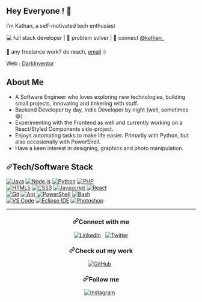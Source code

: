 <img src="https://github.com/amandewatnitrr/amandewatnitrr/raw/main/header_.png" alt style="max-width: 100%;" />
<h2> Hey Everyone ! 👋</h2>
<p>I’m Kathan, a self-motivated tech enthusiast</p>
<p>💻 full stack developer | 🌱 problem solver | 💬 connect <a href="https://twitter.com/kathanmehtaa">@kathan_</a></p>

<p>💼 any freelance work? do reach, <a href="ktmehta25@gmail.com">email</a> :)</p>
<p>Web : <a href="https://darkinventor.github.io/DarkIntro/">DarkInventor</a></p>





<h2> About Me </h2>
<ul><li>A Software Engineer who loves exploring new technologies, building small projects, innovating and tinkering with stuff.</li>
  <li>Backend Developer by day, Indie Developer by night (well, sometimes 😄) .</li>
<li>Experimenting with the Frontend as well and currently working on a React/Styled Components side-project.</li>
<li>Enjoys automating tasks to make life easier. Primarily with Python, but also occasionally with PowerShell.</li>
  <li>Have a keen interest in designing, graphics and photo manipulation.</li>
  </ul>
  <h2><a id="user-content-techsoftware-stack" class="anchor" aria-hidden="true" href="#techsoftware-stack"><svg class="octicon octicon-link" viewBox="0 0 16 16" version="1.1" width="16" height="16" aria-hidden="true"><path fill-rule="evenodd" d="M7.775 3.275a.75.75 0 001.06 1.06l1.25-1.25a2 2 0 112.83 2.83l-2.5 2.5a2 2 0 01-2.83 0 .75.75 0 00-1.06 1.06 3.5 3.5 0 004.95 0l2.5-2.5a3.5 3.5 0 00-4.95-4.95l-1.25 1.25zm-4.69 9.64a2 2 0 010-2.83l2.5-2.5a2 2 0 012.83 0 .75.75 0 001.06-1.06 3.5 3.5 0 00-4.95 0l-2.5 2.5a3.5 3.5 0 004.95 4.95l1.25-1.25a.75.75 0 00-1.06-1.06l-1.25 1.25a2 2 0 01-2.83 0z"></path></svg></a>Tech/Software Stack</h2>
  <p><a target="_blank" rel="noopener noreferrer" href="https://camo.githubusercontent.com/9ea26c636dfead57e1e63022d065fa5d02b6cae87b17f25d564e67a3df69dfbc/68747470733a2f2f696d672e736869656c64732e696f2f7374617469632f76313f7374796c653d666f722d7468652d6261646765266c6f676f3d6a617661266d6573736167653d4a617661266c6162656c3d26636f6c6f723d303037333936266c6162656c436f6c6f723d303030303030"><img src="https://camo.githubusercontent.com/9ea26c636dfead57e1e63022d065fa5d02b6cae87b17f25d564e67a3df69dfbc/68747470733a2f2f696d672e736869656c64732e696f2f7374617469632f76313f7374796c653d666f722d7468652d6261646765266c6f676f3d6a617661266d6573736167653d4a617661266c6162656c3d26636f6c6f723d303037333936266c6162656c436f6c6f723d303030303030" alt="Java" data-canonical-src="https://img.shields.io/static/v1?style=for-the-badge&amp;logo=java&amp;message=Java&amp;label=&amp;color=007396&amp;labelColor=000000" style="max-width: 100%;"></a>
<a target="_blank" rel="noopener noreferrer" href="https://camo.githubusercontent.com/a6ea4c912030953ad5719fb10458a7dd34525e33bd03bacc721856ca1f14220d/68747470733a2f2f696d672e736869656c64732e696f2f7374617469632f76313f7374796c653d666f722d7468652d6261646765266c6f676f3d6e6f64652e6a73266d6573736167653d4e6f64652e6a73266c6162656c3d26636f6c6f723d333339393333266c6162656c436f6c6f723d303030303030"><img src="https://camo.githubusercontent.com/a6ea4c912030953ad5719fb10458a7dd34525e33bd03bacc721856ca1f14220d/68747470733a2f2f696d672e736869656c64732e696f2f7374617469632f76313f7374796c653d666f722d7468652d6261646765266c6f676f3d6e6f64652e6a73266d6573736167653d4e6f64652e6a73266c6162656c3d26636f6c6f723d333339393333266c6162656c436f6c6f723d303030303030" alt="Node.js" data-canonical-src="https://img.shields.io/static/v1?style=for-the-badge&amp;logo=node.js&amp;message=Node.js&amp;label=&amp;color=339933&amp;labelColor=000000" style="max-width: 100%;"></a>
<a target="_blank" rel="noopener noreferrer" href="https://camo.githubusercontent.com/0d08a71e8b90f5e4ed3e20a0f891a8e63b8169ef9956aa711f57452b76668a8e/68747470733a2f2f696d672e736869656c64732e696f2f7374617469632f76313f7374796c653d666f722d7468652d6261646765266c6f676f3d707974686f6e266d6573736167653d507974686f6e266c6162656c3d26636f6c6f723d333737364142266c6162656c436f6c6f723d303030303030"><img src="https://camo.githubusercontent.com/0d08a71e8b90f5e4ed3e20a0f891a8e63b8169ef9956aa711f57452b76668a8e/68747470733a2f2f696d672e736869656c64732e696f2f7374617469632f76313f7374796c653d666f722d7468652d6261646765266c6f676f3d707974686f6e266d6573736167653d507974686f6e266c6162656c3d26636f6c6f723d333737364142266c6162656c436f6c6f723d303030303030" alt="Python" data-canonical-src="https://img.shields.io/static/v1?style=for-the-badge&amp;logo=python&amp;message=Python&amp;label=&amp;color=3776AB&amp;labelColor=000000" style="max-width: 100%;"></a>
<a target="_blank" rel="noopener noreferrer" href="https://camo.githubusercontent.com/a7f1b6885e839a3fa57683b429426fdb926763e3e3a4241537da1fb261ecc963/68747470733a2f2f696d672e736869656c64732e696f2f7374617469632f76313f7374796c653d666f722d7468652d6261646765266c6f676f3d706870266d6573736167653d504850266c6162656c3d26636f6c6f723d373737424234266c6162656c436f6c6f723d303030303030"><img src="https://camo.githubusercontent.com/a7f1b6885e839a3fa57683b429426fdb926763e3e3a4241537da1fb261ecc963/68747470733a2f2f696d672e736869656c64732e696f2f7374617469632f76313f7374796c653d666f722d7468652d6261646765266c6f676f3d706870266d6573736167653d504850266c6162656c3d26636f6c6f723d373737424234266c6162656c436f6c6f723d303030303030" alt="PHP" data-canonical-src="https://img.shields.io/static/v1?style=for-the-badge&amp;logo=php&amp;message=PHP&amp;label=&amp;color=777BB4&amp;labelColor=000000" style="max-width: 100%;"></a>
<br>
<a target="_blank" rel="noopener noreferrer" href="https://camo.githubusercontent.com/188eb4172c2bc667c8ef18d479863dccdf4e77277a2a7ab710bb81fb5d65fce7/68747470733a2f2f696d672e736869656c64732e696f2f7374617469632f76313f7374796c653d666f722d7468652d6261646765266c6f676f3d68746d6c35266d6573736167653d48544d4c35266c6162656c3d26636f6c6f723d453334463236266c6162656c436f6c6f723d303030303030"><img src="https://camo.githubusercontent.com/188eb4172c2bc667c8ef18d479863dccdf4e77277a2a7ab710bb81fb5d65fce7/68747470733a2f2f696d672e736869656c64732e696f2f7374617469632f76313f7374796c653d666f722d7468652d6261646765266c6f676f3d68746d6c35266d6573736167653d48544d4c35266c6162656c3d26636f6c6f723d453334463236266c6162656c436f6c6f723d303030303030" alt="HTML5" data-canonical-src="https://img.shields.io/static/v1?style=for-the-badge&amp;logo=html5&amp;message=HTML5&amp;label=&amp;color=E34F26&amp;labelColor=000000" style="max-width: 100%;"></a>
<a target="_blank" rel="noopener noreferrer" href="https://camo.githubusercontent.com/668b06e1bd7ef06a7720cba9d286f0537c34f2456b16f72dae451ec5e7b37271/68747470733a2f2f696d672e736869656c64732e696f2f7374617469632f76313f7374796c653d666f722d7468652d6261646765266c6f676f3d63737333266d6573736167653d43535333266c6162656c3d26636f6c6f723d313537324236266c6162656c436f6c6f723d303030303030"><img src="https://camo.githubusercontent.com/668b06e1bd7ef06a7720cba9d286f0537c34f2456b16f72dae451ec5e7b37271/68747470733a2f2f696d672e736869656c64732e696f2f7374617469632f76313f7374796c653d666f722d7468652d6261646765266c6f676f3d63737333266d6573736167653d43535333266c6162656c3d26636f6c6f723d313537324236266c6162656c436f6c6f723d303030303030" alt="CSS3" data-canonical-src="https://img.shields.io/static/v1?style=for-the-badge&amp;logo=css3&amp;message=CSS3&amp;label=&amp;color=1572B6&amp;labelColor=000000" style="max-width: 100%;"></a>
<a target="_blank" rel="noopener noreferrer" href="https://camo.githubusercontent.com/f16992fa3baf28edff9d42f326f8e92dc384b19893760336d65aa1148df5120e/68747470733a2f2f696d672e736869656c64732e696f2f7374617469632f76313f7374796c653d666f722d7468652d6261646765266c6f676f3d6a617661736372697074266d6573736167653d4a617661736372697074266c6162656c3d26636f6c6f723d463744463145266c6162656c436f6c6f723d303030303030"><img src="https://camo.githubusercontent.com/f16992fa3baf28edff9d42f326f8e92dc384b19893760336d65aa1148df5120e/68747470733a2f2f696d672e736869656c64732e696f2f7374617469632f76313f7374796c653d666f722d7468652d6261646765266c6f676f3d6a617661736372697074266d6573736167653d4a617661736372697074266c6162656c3d26636f6c6f723d463744463145266c6162656c436f6c6f723d303030303030" alt="Javascript" data-canonical-src="https://img.shields.io/static/v1?style=for-the-badge&amp;logo=javascript&amp;message=Javascript&amp;label=&amp;color=F7DF1E&amp;labelColor=000000" style="max-width: 100%;"></a>
<a target="_blank" rel="noopener noreferrer" href="https://camo.githubusercontent.com/ad21c844396153f4906a3f9d3adbc0f47302254dfe8e2935aa6660b0628d394d/68747470733a2f2f696d672e736869656c64732e696f2f7374617469632f76313f7374796c653d666f722d7468652d6261646765266c6f676f3d7265616374266d6573736167653d5265616374266c6162656c3d26636f6c6f723d363144414642266c6162656c436f6c6f723d303030303030"><img src="https://camo.githubusercontent.com/ad21c844396153f4906a3f9d3adbc0f47302254dfe8e2935aa6660b0628d394d/68747470733a2f2f696d672e736869656c64732e696f2f7374617469632f76313f7374796c653d666f722d7468652d6261646765266c6f676f3d7265616374266d6573736167653d5265616374266c6162656c3d26636f6c6f723d363144414642266c6162656c436f6c6f723d303030303030" alt="React" data-canonical-src="https://img.shields.io/static/v1?style=for-the-badge&amp;logo=react&amp;message=React&amp;label=&amp;color=61DAFB&amp;labelColor=000000" style="max-width: 100%;"></a>
<br>
<a target="_blank" rel="noopener noreferrer" href="https://camo.githubusercontent.com/bc46fd7118c65db3d028d49e6f044d7a74ed28629f10e7bedc05699196f758ce/68747470733a2f2f696d672e736869656c64732e696f2f7374617469632f76313f7374796c653d666f722d7468652d6261646765266c6f676f3d676974266d6573736167653d476974266c6162656c3d26636f6c6f723d463035303332266c6162656c436f6c6f723d303030303030"><img src="https://camo.githubusercontent.com/bc46fd7118c65db3d028d49e6f044d7a74ed28629f10e7bedc05699196f758ce/68747470733a2f2f696d672e736869656c64732e696f2f7374617469632f76313f7374796c653d666f722d7468652d6261646765266c6f676f3d676974266d6573736167653d476974266c6162656c3d26636f6c6f723d463035303332266c6162656c436f6c6f723d303030303030" alt="Git" data-canonical-src="https://img.shields.io/static/v1?style=for-the-badge&amp;logo=git&amp;message=Git&amp;label=&amp;color=F05032&amp;labelColor=000000" style="max-width: 100%;"></a>
<a target="_blank" rel="noopener noreferrer" href="https://camo.githubusercontent.com/ccf63cc6f4307fc65178c7ec19a7b91f97ca4fe1e31c4322dd22041b761ba3c4/68747470733a2f2f696d672e736869656c64732e696f2f7374617469632f76313f7374796c653d666f722d7468652d6261646765266c6f676f3d6170616368652d616e74266d6573736167653d416e74266c6162656c3d26636f6c6f723d413831433744266c6162656c436f6c6f723d303030303030"><img src="https://camo.githubusercontent.com/ccf63cc6f4307fc65178c7ec19a7b91f97ca4fe1e31c4322dd22041b761ba3c4/68747470733a2f2f696d672e736869656c64732e696f2f7374617469632f76313f7374796c653d666f722d7468652d6261646765266c6f676f3d6170616368652d616e74266d6573736167653d416e74266c6162656c3d26636f6c6f723d413831433744266c6162656c436f6c6f723d303030303030" alt="Ant" data-canonical-src="https://img.shields.io/static/v1?style=for-the-badge&amp;logo=apache-ant&amp;message=Ant&amp;label=&amp;color=A81C7D&amp;labelColor=000000" style="max-width: 100%;"></a>
<a target="_blank" rel="noopener noreferrer" href="https://camo.githubusercontent.com/6fcedc9849298a1b619eb9f4b846e12f3d85be621054c479fe6674d572da7d1f/68747470733a2f2f696d672e736869656c64732e696f2f7374617469632f76313f7374796c653d666f722d7468652d6261646765266c6f676f3d706f7765727368656c6c266d6573736167653d506f7765725368656c6c266c6162656c3d26636f6c6f723d353339314645266c6162656c436f6c6f723d303030303030"><img src="https://camo.githubusercontent.com/6fcedc9849298a1b619eb9f4b846e12f3d85be621054c479fe6674d572da7d1f/68747470733a2f2f696d672e736869656c64732e696f2f7374617469632f76313f7374796c653d666f722d7468652d6261646765266c6f676f3d706f7765727368656c6c266d6573736167653d506f7765725368656c6c266c6162656c3d26636f6c6f723d353339314645266c6162656c436f6c6f723d303030303030" alt="PowerShell" data-canonical-src="https://img.shields.io/static/v1?style=for-the-badge&amp;logo=powershell&amp;message=PowerShell&amp;label=&amp;color=5391FE&amp;labelColor=000000" style="max-width: 100%;"></a>
<a target="_blank" rel="noopener noreferrer" href="https://camo.githubusercontent.com/bb263cd31e75b6f0b2b3490c9e29b1c65ab7aed43efe225f08cf628ea8cbfc3a/68747470733a2f2f696d672e736869656c64732e696f2f7374617469632f76313f7374796c653d666f722d7468652d6261646765266c6f676f3d676e752d62617368266d6573736167653d42617368266c6162656c3d26636f6c6f723d344541413235266c6162656c436f6c6f723d303030303030"><img src="https://camo.githubusercontent.com/bb263cd31e75b6f0b2b3490c9e29b1c65ab7aed43efe225f08cf628ea8cbfc3a/68747470733a2f2f696d672e736869656c64732e696f2f7374617469632f76313f7374796c653d666f722d7468652d6261646765266c6f676f3d676e752d62617368266d6573736167653d42617368266c6162656c3d26636f6c6f723d344541413235266c6162656c436f6c6f723d303030303030" alt="Bash" data-canonical-src="https://img.shields.io/static/v1?style=for-the-badge&amp;logo=gnu-bash&amp;message=Bash&amp;label=&amp;color=4EAA25&amp;labelColor=000000" style="max-width: 100%;"></a>
<br>
<a target="_blank" rel="noopener noreferrer" href="https://camo.githubusercontent.com/c01c1d1cbca88cc51e4205eca78acc6ed4e3090a6a7bd0dfd062841a3663a4db/68747470733a2f2f696d672e736869656c64732e696f2f7374617469632f76313f7374796c653d666f722d7468652d6261646765266c6f676f3d76697375616c2d73747564696f2d636f6465266d6573736167653d5653253230436f6465266c6162656c3d26636f6c6f723d303037414343266c6162656c436f6c6f723d303030303030"><img src="https://camo.githubusercontent.com/c01c1d1cbca88cc51e4205eca78acc6ed4e3090a6a7bd0dfd062841a3663a4db/68747470733a2f2f696d672e736869656c64732e696f2f7374617469632f76313f7374796c653d666f722d7468652d6261646765266c6f676f3d76697375616c2d73747564696f2d636f6465266d6573736167653d5653253230436f6465266c6162656c3d26636f6c6f723d303037414343266c6162656c436f6c6f723d303030303030" alt="VS Code" data-canonical-src="https://img.shields.io/static/v1?style=for-the-badge&amp;logo=visual-studio-code&amp;message=VS%20Code&amp;label=&amp;color=007ACC&amp;labelColor=000000" style="max-width: 100%;"></a>
<a target="_blank" rel="noopener noreferrer" href="https://camo.githubusercontent.com/d77d00c50339b415d0f1617572285ea03c3def80e6c9414e72a6cc54affeeaaf/68747470733a2f2f696d672e736869656c64732e696f2f7374617469632f76313f7374796c653d666f722d7468652d6261646765266c6f676f3d45636c697073652d494445266d6573736167653d45636c69707365253230494445266c6162656c3d26636f6c6f723d324332323535266c6162656c436f6c6f723d303030303030"><img src="https://camo.githubusercontent.com/d77d00c50339b415d0f1617572285ea03c3def80e6c9414e72a6cc54affeeaaf/68747470733a2f2f696d672e736869656c64732e696f2f7374617469632f76313f7374796c653d666f722d7468652d6261646765266c6f676f3d45636c697073652d494445266d6573736167653d45636c69707365253230494445266c6162656c3d26636f6c6f723d324332323535266c6162656c436f6c6f723d303030303030" alt="Eclipse IDE" data-canonical-src="https://img.shields.io/static/v1?style=for-the-badge&amp;logo=Eclipse-IDE&amp;message=Eclipse%20IDE&amp;label=&amp;color=2C2255&amp;labelColor=000000" style="max-width: 100%;"></a>
<a target="_blank" rel="noopener noreferrer" href="https://camo.githubusercontent.com/2290a5ddbc8bace795bdce4fa16a610099c4d575ac6ff0810eac0a00bf27c6b3/68747470733a2f2f696d672e736869656c64732e696f2f7374617469632f76313f7374796c653d666f722d7468652d6261646765266c6f676f3d61646f62652d70686f746f73686f70266d6573736167653d50686f746f73686f70266c6162656c3d26636f6c6f723d333141384646266c6162656c436f6c6f723d303030303030"><img src="https://camo.githubusercontent.com/2290a5ddbc8bace795bdce4fa16a610099c4d575ac6ff0810eac0a00bf27c6b3/68747470733a2f2f696d672e736869656c64732e696f2f7374617469632f76313f7374796c653d666f722d7468652d6261646765266c6f676f3d61646f62652d70686f746f73686f70266d6573736167653d50686f746f73686f70266c6162656c3d26636f6c6f723d333141384646266c6162656c436f6c6f723d303030303030" alt="Photoshop" data-canonical-src="https://img.shields.io/static/v1?style=for-the-badge&amp;logo=adobe-photoshop&amp;message=Photoshop&amp;label=&amp;color=31A8FF&amp;labelColor=000000" style="max-width: 100%;"></a>

</p>
  <hr>
  <h3 align="center"><a id="user-content-connect-with-me" class="anchor" aria-hidden="true" href="#connect-with-me"><svg class="octicon octicon-link" viewBox="0 0 16 16" version="1.1" width="16" height="16" aria-hidden="true"><path fill-rule="evenodd" d="M7.775 3.275a.75.75 0 001.06 1.06l1.25-1.25a2 2 0 112.83 2.83l-2.5 2.5a2 2 0 01-2.83 0 .75.75 0 00-1.06 1.06 3.5 3.5 0 004.95 0l2.5-2.5a3.5 3.5 0 00-4.95-4.95l-1.25 1.25zm-4.69 9.64a2 2 0 010-2.83l2.5-2.5a2 2 0 012.83 0 .75.75 0 001.06-1.06 3.5 3.5 0 00-4.95 0l-2.5 2.5a3.5 3.5 0 004.95 4.95l1.25-1.25a.75.75 0 00-1.06-1.06l-1.25 1.25a2 2 0 01-2.83 0z"></path></svg></a>Connect with me</h3>
<p align="center">
<a href="https://www.linkedin.com/in/kathan-mehta-3ab79a1a5/" rel="nofollow"><img title="LinkedIn" src="https://raw.githubusercontent.com/ronan696/ronan696/master/assets/linkedin.svg" style="max-width: 100%;"></a>&nbsp;&nbsp;
<a href="https://twitter.com/kathanmehtaa" rel="nofollow"><img title="Twitter" src="https://raw.githubusercontent.com/ronan696/ronan696/master/assets/twitter.svg" style="max-width: 100%;"></a>
</p>
<h3 align="center"><a id="user-content-check-out-my-work" class="anchor" aria-hidden="true" href="#check-out-my-work"><svg class="octicon octicon-link" viewBox="0 0 16 16" version="1.1" width="16" height="16" aria-hidden="true"><path fill-rule="evenodd" d="M7.775 3.275a.75.75 0 001.06 1.06l1.25-1.25a2 2 0 112.83 2.83l-2.5 2.5a2 2 0 01-2.83 0 .75.75 0 00-1.06 1.06 3.5 3.5 0 004.95 0l2.5-2.5a3.5 3.5 0 00-4.95-4.95l-1.25 1.25zm-4.69 9.64a2 2 0 010-2.83l2.5-2.5a2 2 0 012.83 0 .75.75 0 001.06-1.06 3.5 3.5 0 00-4.95 0l-2.5 2.5a3.5 3.5 0 004.95 4.95l1.25-1.25a.75.75 0 00-1.06-1.06l-1.25 1.25a2 2 0 01-2.83 0z"></path></svg></a><font _mstmutation="1" _msthash="3897907" _msttexthash="269776">Check out my work</font></h3>
<p align="center">
<a href="https://github.com/DarkInventor/"><img title="GitHub" src="https://raw.githubusercontent.com/ronan696/ronan696/master/assets/github.svg" style="max-width: 100%;"></a>&nbsp;&nbsp;
</p>

<h3 align="center"><a id="user-content-follow-me" class="anchor" aria-hidden="true" href="#follow-me"><svg class="octicon octicon-link" viewBox="0 0 16 16" version="1.1" width="16" height="16" aria-hidden="true"><path fill-rule="evenodd" d="M7.775 3.275a.75.75 0 001.06 1.06l1.25-1.25a2 2 0 112.83 2.83l-2.5 2.5a2 2 0 01-2.83 0 .75.75 0 00-1.06 1.06 3.5 3.5 0 004.95 0l2.5-2.5a3.5 3.5 0 00-4.95-4.95l-1.25 1.25zm-4.69 9.64a2 2 0 010-2.83l2.5-2.5a2 2 0 012.83 0 .75.75 0 001.06-1.06 3.5 3.5 0 00-4.95 0l-2.5 2.5a3.5 3.5 0 004.95 4.95l1.25-1.25a.75.75 0 00-1.06-1.06l-1.25 1.25a2 2 0 01-2.83 0z"></path></svg></a><font _mstmutation="1" _msthash="3898193" _msttexthash="115830">Follow me</font></h3>
<p align="center">
<a href="https://www.instagram.com/k_t_m_25/" rel="nofollow"><img title="Instagram" src="https://raw.githubusercontent.com/ronan696/ronan696/master/assets/instagram.svg" style="max-width: 100%;"></a>&nbsp;&nbsp;
</p>

